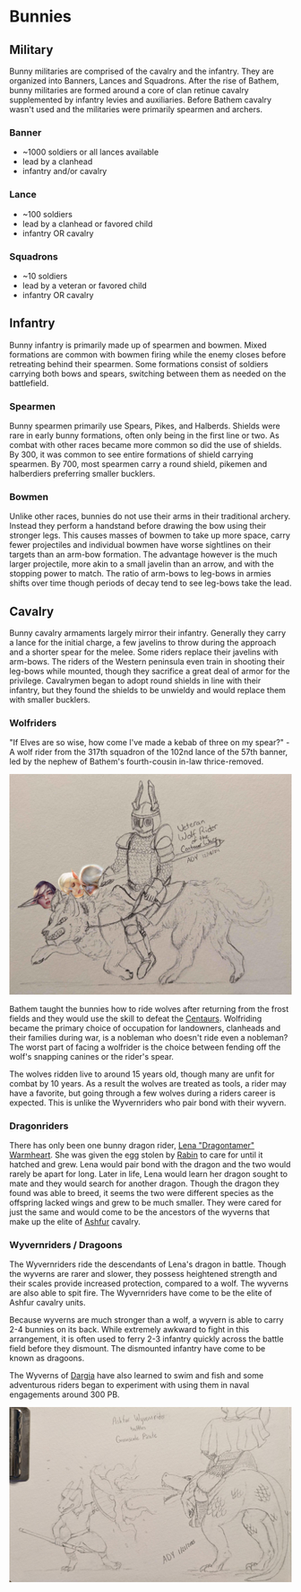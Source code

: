 # Bunnies

## Military
Bunny militaries are comprised of the cavalry and the infantry. They are organized into Banners, Lances and Squadrons.
After the rise of Bathem, bunny militaries are formed around a core of clan retinue cavalry supplemented by infantry levies and auxiliaries.
Before Bathem cavalry wasn't used and the militaries were primarily spearmen and archers.

### Banner
- ~1000 soldiers or all lances available
- lead by a clanhead
- infantry and/or cavalry
### Lance
- ~100 soldiers
- lead by a clanhead or favored child
- infantry OR cavalry
### Squadrons
- ~10 soldiers
- lead by a veteran or favored child
- infantry OR cavalry

## Infantry
Bunny infantry is primarily made up of spearmen and bowmen. Mixed formations are common with bowmen
firing while the enemy closes before retreating behind their spearmen. Some formations consist of
soldiers carrying both bows and spears, switching between them as needed on the battlefield.

### Spearmen
Bunny spearmen primarily use Spears, Pikes, and Halberds. Shields were rare in early bunny formations,
often only being in the first line or two. As combat with other races became more common so did the use of shields.
By 300, it was common to see entire formations of shield carrying spearmen. By 700, most spearmen carry a round shield,
pikemen and halberdiers preferring smaller bucklers.

### Bowmen
Unlike other races, bunnies do not use their arms in their traditional archery.
Instead they perform a handstand before drawing the bow using their stronger legs.
This causes masses of bowmen to take up more space, carry fewer projectiles and
individual bowmen have worse sightlines on their targets than an arm-bow formation.
The advantage however is the much larger projectile, more akin to a small javelin than an arrow,
and with the stopping power to match. The ratio of arm-bows to leg-bows in armies shifts over time
though periods of decay tend to see leg-bows take the lead.

## Cavalry
Bunny cavalry armaments largely mirror their infantry. Generally they carry a lance for the initial charge,
a few javelins to throw during the approach and a shorter spear for the melee.
Some riders replace their javelins with arm-bows. The riders of the Western peninsula even train in shooting their leg-bows while mounted,
though they sacrifice a great deal of armor for the privilege. Cavalrymen began to adopt round shields in line with their infantry, but
they found the shields to be unwieldy and would replace them with smaller bucklers.

### Wolfriders
"If Elves are so wise, how come I've made a kebab of three on my spear?" -A wolf rider from the 317th squadron of the 102nd
lance of the 57th banner, led by the nephew of Bathem's fourth-cousin in-law thrice-removed.

![](./BunnyDoesAWarCrime.png)

Bathem taught the bunnies how to ride wolves after returning from the frost fields and they would use the skill
to defeat the [Centaurs](../events/centaur_wars.md). Wolfriding became the primary choice of occupation for landowners,
clanheads and their families during war, is a nobleman who doesn't ride even a nobleman?
The worst part of facing a wolfrider is the choice between fending off the wolf's snapping canines or the rider's spear. 

The wolves ridden live to around 15 years old, though many are unfit for combat by 10 years.
As a result the wolves are treated as tools, a rider may have a favorite, but going through a few wolves during a riders career is expected.
This is unlike the Wyvernriders who pair bond with their wyvern.

### Dragonriders
There has only been one bunny dragon rider, [Lena "Dragontamer" Warmheart](../people/individuals/lena_warmheart.md).
She was given the egg stolen by [Rabin](../people/individuals/rabin_lagoheart.md) to care for until it hatched and grew.
Lena would pair bond with the dragon and the two would rarely be apart for long.
Later in life, Lena would learn her dragon sought to mate and they would search for another dragon.
Though the dragon they found was able to breed, it seems the two were different species as the offspring lacked wings
and grew to be much smaller. They were cared for just the same and would come to be the ancestors of the wyverns
that make up the elite of [Ashfur]() cavalry.

### Wyvernriders / Dragoons
The Wyvernriders ride the descendants of Lena's dragon in battle. Though the wyverns are rarer and slower,
they possess heightened strength and their scales provide increased protection, compared to a wolf. 
The wyverns are also able to spit fire. The Wyvernriders have come to be the elite of Ashfur cavalry units.

Because wyverns are much stronger than a wolf, a wyvern is able to carry 2-4 bunnies on its back.
While extremely awkward to fight in this arrangement, it is often used to ferry 2-3 infantry quickly across the battle field
before they dismount. The dismounted infantry have come to be known as dragoons.

The Wyverns of [Dargia](../locations/dargian_isles.md) have also learned to swim and fish and some adventurous riders began to experiment
with using them in naval engagements around 300 PB.

![](./AshfurWyvernRiderBattlesKoboldPirate.jpeg)